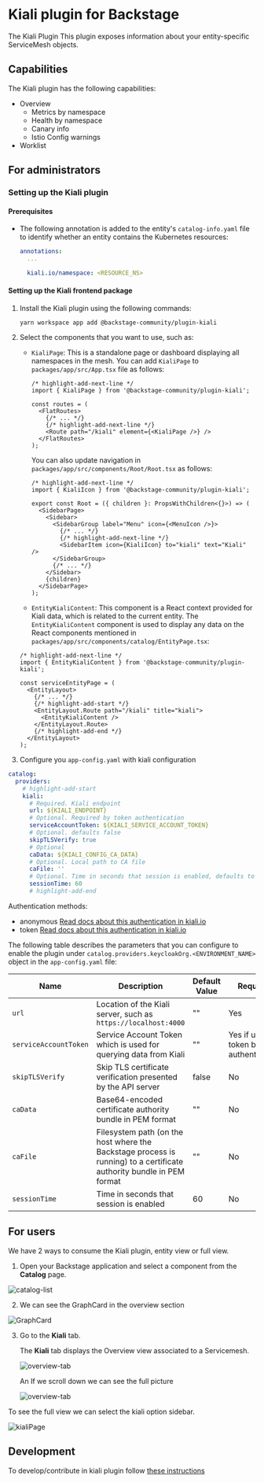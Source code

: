 # Kiali plugin for Backstage

The Kiali Plugin
This plugin exposes information about your entity-specific ServiceMesh objects.

## Capabilities

The Kiali plugin has the following capabilities:

- Overview
  - Metrics by namespace
  - Health by namespace
  - Canary info
  - Istio Config warnings
- Worklist

## For administrators

### Setting up the Kiali plugin

#### Prerequisites

- The following annotation is added to the entity's `catalog-info.yaml` file to identify whether an entity contains the Kubernetes resources:

  ```yaml
  annotations:
    ...

    kiali.io/namespace: <RESOURCE_NS>
  ```

#### Setting up the Kiali frontend package

1. Install the Kiali plugin using the following commands:

   ```console
   yarn workspace app add @backstage-community/plugin-kiali
   ```

2. Select the components that you want to use, such as:

   - `KialiPage`: This is a standalone page or dashboard displaying all namespaces in the mesh. You can add `KialiPage` to `packages/app/src/App.tsx` file as follows:

     ```tsx title="packages/app/src/App.tsx"
     /* highlight-add-next-line */
     import { KialiPage } from '@backstage-community/plugin-kiali';

     const routes = (
       <FlatRoutes>
         {/* ... */}
         {/* highlight-add-next-line */}
         <Route path="/kiali" element={<KialiPage />} />
       </FlatRoutes>
     );
     ```

     You can also update navigation in `packages/app/src/components/Root/Root.tsx` as follows:

     ```tsx title="packages/app/src/components/Root/Root.tsx"
     /* highlight-add-next-line */
     import { KialiIcon } from '@backstage-community/plugin-kiali';

     export const Root = ({ children }: PropsWithChildren<{}>) => (
       <SidebarPage>
         <Sidebar>
           <SidebarGroup label="Menu" icon={<MenuIcon />}>
             {/* ... */}
             {/* highlight-add-next-line */}
             <SidebarItem icon={KialiIcon} to="kiali" text="Kiali" />
           </SidebarGroup>
           {/* ... */}
         </Sidebar>
         {children}
       </SidebarPage>
     );
     ```

   - `EntityKialiContent`: This component is a React context provided for Kiali data, which is related to the current entity. The `EntityKialiContent` component is used to display any data on the React components mentioned in `packages/app/src/components/catalog/EntityPage.tsx`:

   ```tsx title="packages/app/src/components/catalog/EntityPage.tsx"
   /* highlight-add-next-line */
   import { EntityKialiContent } from '@backstage-community/plugin-kiali';

   const serviceEntityPage = (
     <EntityLayout>
       {/* ... */}
       {/* highlight-add-start */}
       <EntityLayout.Route path="/kiali" title="kiali">
         <EntityKialiContent />
       </EntityLayout.Route>
       {/* highlight-add-end */}
     </EntityLayout>
   );
   ```

3. Configure you `app-config.yaml` with kiali configuration

```yaml
catalog:
  providers:
    # highlight-add-start
    kiali:
      # Required. Kiali endpoint
      url: ${KIALI_ENDPOINT}
      # Optional. Required by token authentication
      serviceAccountToken: ${KIALI_SERVICE_ACCOUNT_TOKEN}
      # Optional. defaults false
      skipTLSVerify: true
      # Optional
      caData: ${KIALI_CONFIG_CA_DATA}
      # Optional. Local path to CA file
      caFile: ''
      # Optional. Time in seconds that session is enabled, defaults to 1 minute.
      sessionTime: 60
      # highlight-add-end
```

Authentication methods:

- anonymous [Read docs about this authentication in kiali.io](https://kiali.io/docs/configuration/authentication/anonymous/)
- token [Read docs about this authentication in kiali.io](https://kiali.io/docs/configuration/authentication/token/)

The following table describes the parameters that you can configure to enable the plugin under `catalog.providers.keycloakOrg.<ENVIRONMENT_NAME>` object in the `app-config.yaml` file:

| Name                  | Description                                                                                                          | Default Value | Required                                |
| --------------------- | -------------------------------------------------------------------------------------------------------------------- | ------------- | --------------------------------------- |
| `url`                 | Location of the Kiali server, such as `https://localhost:4000`                                                       | ""            | Yes                                     |
| `serviceAccountToken` | Service Account Token which is used for querying data from Kiali                                                     | ""            | Yes if using token based authentication |
| `skipTLSVerify`       | Skip TLS certificate verification presented by the API server                                                        | false         | No                                      |
| `caData`              | Base64-encoded certificate authority bundle in PEM format                                                            | ""            | No                                      |
| `caFile`              | Filesystem path (on the host where the Backstage process is running) to a certificate authority bundle in PEM format | ""            | No                                      |
| `sessionTime`         | Time in seconds that session is enabled                                                                              | 60            | No                                      |

## For users

We have 2 ways to consume the Kiali plugin, entity view or full view.

1. Open your Backstage application and select a component from the **Catalog** page.

![catalog-list](./images/docs/EntityStep.png)

2. We can see the GraphCard in the overview section

![GraphCard](./images/docs/GraphCard.png)

3. Go to the **Kiali** tab.

   The **Kiali** tab displays the Overview view associated to a Servicemesh.

   ![overview-tab](./images/docs/EntityView.png)

   An If we scroll down we can see the full picture

   ![overview-tab](./images/docs/EntityFullView.png)

To see the full view we can select the kiali option sidebar.

![kialiPage](./images/docs/KialiPage.png)

## Development

To develop/contribute in kiali plugin follow [these instructions](./DEVELOPMENT.md)
